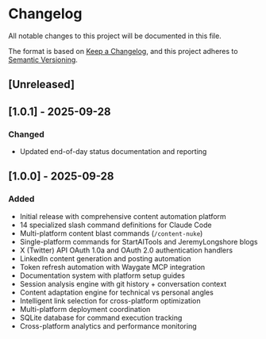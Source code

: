 # Changelog

All notable changes to this project will be documented in this file.

The format is based on [Keep a Changelog](https://keepachangelog.com/en/1.0.0/),
and this project adheres to [Semantic Versioning](https://semver.org/spec/v2.0.0.html).

## [Unreleased]

## [1.0.1] - 2025-09-28
### Changed
- Updated end-of-day status documentation and reporting

## [1.0.0] - 2025-09-28
### Added
- Initial release with comprehensive content automation platform
- 14 specialized slash command definitions for Claude Code
- Multi-platform content blast commands (`/content-nuke`)
- Single-platform commands for StartAITools and JeremyLongshore blogs
- X (Twitter) API OAuth 1.0a and OAuth 2.0 authentication handlers
- LinkedIn content generation and posting automation
- Token refresh automation with Waygate MCP integration
- Documentation system with platform setup guides
- Session analysis engine with git history + conversation context
- Content adaptation engine for technical vs personal angles
- Intelligent link selection for cross-platform optimization
- Multi-platform deployment coordination
- SQLite database for command execution tracking
- Cross-platform analytics and performance monitoring